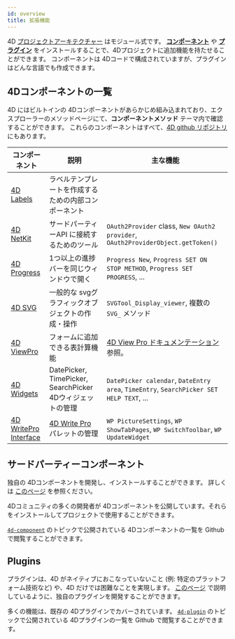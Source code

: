 ```yaml
---
id: overview
title: 拡張機能
---
```


4D [プロジェクトアーキテクチャー](../Project/architecture.md) はモジュール式です。 [**コンポーネント**](../Concepts/components.md) や [**プラグイン**](../Concepts/plug-ins.md) をインストールすることで、4Dプロジェクトに追加機能を持たせることができます。 コンポーネントは 4Dコードで構成されていますが、プラグインはどんな言語でも作成できます。


## 4Dコンポーネントの一覧

4D にはビルトインの 4Dコンポーネントがあらかじめ組み込まれており、エクスプローラーのメソッドページにて、**コンポーネントメソッド** テーマ内で確認することができます。 これらのコンポーネントはすべて、[4D github リポジトリ](https://github.com/4d) にもあります。


| コンポーネント                                                              | 説明                                                                                                | 主な機能                                                                                    |
| -------------------------------------------------------------------- | ------------------------------------------------------------------------------------------------- | --------------------------------------------------------------------------------------- |
| [4D Labels](https://github.com/4d/4D-Labels)                         | ラベルテンプレートを作成するための内部コンポーネント                                                                        |                                                                                         |
| [4D NetKit](https://github.com/4d/4D-NetKit/tree/20.x)               | サードパーティーAPI に接続するためのツール                                                                           | `OAuth2Provider` class, `New OAuth2 provider`, `OAuth2ProviderObject.getToken()`        |
| [4D Progress](https://github.com/4d/4D-Progress)                     | 1つ以上の進捗バーを同じウィンドウで開く                                                                              | `Progress New`, `Progress SET ON STOP METHOD`, `Progress SET PROGRESS`, ...             |
| [4D SVG](https://github.com/4d/4D-SVG)                               | 一般的な svgグラフィックオブジェクトの作成・操作                                                                        | `SVGTool_Display_viewer`, 複数の `SVG_` メソッド                                               |
| [4D ViewPro](ViewPro/getting-started.md)                             | フォームに追加できる表計算機能                                                                                   | [4D View Pro ドキュメンテーション](ViewPro/getting-started.md) 参照。                                |
| [4D Widgets](https://github.com/4d/4D-Widgets)                       | DatePicker, TimePicker, SearchPicker 4Dウィジェットの管理                                                  | `DatePicker calendar`, `DateEntry area`, `TimeEntry`, `SearchPicker SET HELP TEXT`, ... |
| [4D WritePro Interface](https://github.com/4d/4D-WritePro-Interface) | [4D Write Pro](https://doc.4d.com/4Dv20/4D/20/4D-Write-Pro-Reference.100-6229455.ja.html) パレットの管理 | `WP PictureSettings`, `WP ShowTabPages`, `WP SwitchToolbar`, `WP UpdateWidget`          |


## サードパーティーコンポーネント

独自の 4Dコンポーネントを開発し、インストールすることができます。 詳しくは [このページ](develop-components.md) を参照ください。

4Dコミュニティの多くの開発者が 4Dコンポーネントを公開しています。それらをインストールしてプロジェクトで使用することができます。

[`4d-component`](https://github.com/topics/4d-component) のトピックで公開されている 4Dコンポーネントの一覧を Github で閲覧することができます。


## Plugins

プラグインは、4D がネイティブにおこなっていないこと (例: 特定のプラットフォーム技術など) や、4D だけでは困難なことを実現します。 [このページ](develop-plug-ins.md) で説明しているように、独自のプラグインを開発することができます。

多くの機能は、既存の 4Dプラグインでカバーされています。 [`4d-plugin`](https://github.com/topics/4d-plugin) のトピックで公開されている 4Dプラグインの一覧を Github で閲覧することができます。


